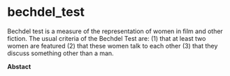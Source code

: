 # bechdel_test
Bechdel test is a measure of the representation of women in film and other fiction. The usual criteria of the Bechdel Test are:
(1) that at least two women are featured
(2) that these women talk to each other
(3) that they discuss something other than a man.



**Abstact**
